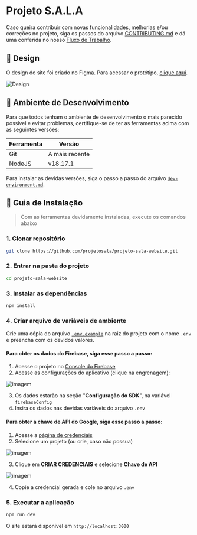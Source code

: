# Projeto S.A.L.A

Caso queira contribuir com novas funcionalidades, melhorias e/ou correções no projeto, siga os passos do arquivo [CONTRIBUTING.md](./.github/doc/CONTRIBUTING.md) e dá uma conferida no nosso [Fluxo de Trabalho](./.github/doc/workflow.md).

## :art: Design
O design do site foi criado no Figma. Para acessar o protótipo, [clique aqui](https://figma.com/file/F4AeiLaW8Yi7zr4eCuLtpX/Website).

![Design](https://user-images.githubusercontent.com/63798776/182034441-79c018d4-ccbb-45be-b306-1311de042d04.png)

## :wrench: Ambiente de Desenvolvimento
Para que todos tenham o ambiente de desenvolvimento o mais parecido possível e evitar problemas, certifique-se de ter as ferramentas acima com as seguintes versões:

| Ferramenta | Versão |
| --- | --- |
| Git | A mais recente |
| NodeJS | v18.17.1 |

Para instalar as devidas versões, siga o passo a passo do arquivo [`dev-environment.md`](./.github/doc/dev-environment.md).

## :compass: Guia de Instalação
> Com as ferramentas devidamente instaladas, execute os comandos abaixo

### **1. Clonar repositório**
```bash
git clone https://github.com/projetosala/projeto-sala-website.git
```

### **2. Entrar na pasta do projeto**
```bash
cd projeto-sala-website
```

### **3. Instalar as dependências**
```bash
npm install
```

### **4. Criar arquivo de variáveis de ambiente**
Crie uma cópia do arquivo [`.env.example`](./.env.example) na raiz do projeto com o nome `.env` e preencha com os devidos valores.

#### Para obter os dados do Firebase, siga esse passo a passo:

1. Acesse o projeto no [Console do Firebase](https://console.firebase.google.com/project/projetosalabox/)
2. Acesse as configurações do aplicativo (clique na engrenagem):

![imagem](https://user-images.githubusercontent.com/40719464/192124820-c05fd3ee-e716-470d-a665-7b5a39948cc5.png)

3. Os dados estarão na seção "**Configuração do SDK**", na variável `firebaseConfig`
4. Insira os dados nas devidas variáveis do arquivo `.env`

#### Para obter a chave de API do Google, siga esse passo a passo:

1. Acesse a [página de credenciais](https://console.cloud.google.com/apis/credentials)
2. Selecione um projeto (ou crie, caso não possua)

![imagem](https://user-images.githubusercontent.com/63798776/206915956-384d61bb-0f3f-43f7-a3fe-4c2c5da7e7a0.png)

3. Clique em **CRIAR CREDENCIAIS** e selecione **Chave de API**

![imagem](https://user-images.githubusercontent.com/63798776/206916094-0300a90c-251d-4753-8c08-975cb7b65948.png)

4. Copie a credencial gerada e cole no arquivo `.env`

### **5. Executar a aplicação**
```bash
npm run dev
```

O site estará disponível em `http://localhost:3000`